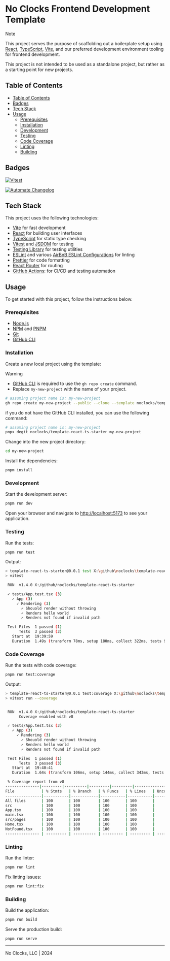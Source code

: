 # No Clocks Frontend Development Template

> [!NOTE]
> This project serves the purpose of scaffolding out a boilerplate setup using [React](https://reactjs.org/), [TypeScript](https://www.typescriptlang.org/), [Vite](https://vitejs.dev/), and our preferred development environment tooling for frontend development.
>
> This project is not intended to be used as a standalone project, but rather as a starting point for new projects.

## Table of Contents

- [Table of Contents](#table-of-contents)
- [Badges](#badges)
- [Tech Stack](#tech-stack)
- [Usage](#usage)
  - [Prerequisites](#prerequisites)
  - [Installation](#installation)
  - [Development](#development)
  - [Testing](#testing)
  - [Code Coverage](#code-coverage)
  - [Linting](#linting)
  - [Building](#building)

## Badges

<!-- BADGES:Start -->

[![Vitest](https://github.com/noclocks/template-react-ts-starter/actions/workflows/vitest.yml/badge.svg)](https://github.com/noclocks/template-react-ts-starter/actions/workflows/vitest.yml)

[![Automate Changelog](https://github.com/noclocks/template-react-ts-starter/actions/workflows/changelog.yml/badge.svg)](https://github.com/noclocks/template-react-ts-starter/actions/workflows/changelog.yml)

<!-- BADGES:End -->

## Tech Stack

This project uses the following technologies:

- [Vite](https://vitejs.dev/) for fast development
- [React](https://reactjs.org/) for building user interfaces
- [TypeScript](https://www.typescriptlang.org/) for static type checking
- [Vitest](https://vitejs.dev/guide/testing.html) and [JSDOM](https://github.com/jsdom/jsdom) for testing
- [Testing Library](https://testing-library.com/) for testing utilities
- [ESLint](https://eslint.org/) and various [AirBnB ESLint Configurations](https://www.npmjs.com/package/eslint-config-airbnb) for linting
- [Prettier](https://prettier.io/) for code formatting
- [React Router](https://reactrouter.com/) for routing
- [GitHub Actions](./.github/workflows/): for CI/CD and testing automation

## Usage

To get started with this project, follow the instructions below.

### Prerequisites

- [Node.js](https://nodejs.org/en/)
- [NPM](https://www.npmjs.com/) and [PNPM](https://pnpm.io/)
- [Git](https://git-scm.com/)
- [GitHub CLI](https://cli.github.com/)

### Installation

Create a new local project using the template:

> [!WARNING]
> - [GitHub CLI](https://cli.github.com/) is required to use the `gh repo create` command.
> - Replace `my-new-project` with the name of your project.

```bash
# assuming project name is: my-new-project
gh repo create my-new-project --public --clone --template noclocks/template-react-ts-starter
```

if you do not have the GitHub CLI installed, you can use the following command:

```bash
# assuming project name is: my-new-project
pnpx degit noclocks/template-react-ts-starter my-new-project
```

Change into the new project directory:

```bash
cd my-new-project
```

Install the dependencies:

```bash
pnpm install
```

### Development

Start the development server:

```bash
pnpm run dev
```

Open your browser and navigate to [http://localhost:5173](http://localhost:5173) to see your application.

### Testing

Run the tests:

```bash
pnpm run test
```

Output:

```bash
> template-react-ts-starter@0.0.1 test X:\github\noclocks\template-react-ts-starter
> vitest

 RUN  v1.4.0 X:/github/noclocks/template-react-ts-starter

 ✓ tests/App.test.tsx (3)
   ✓ App (3)
     ✓ Rendering (3)
       ✓ Shouold render without throwing
       ✓ Renders hello world
       ✓ Renders not found if invalid path

 Test Files  1 passed (1)
      Tests  3 passed (3)
   Start at  19:39:59
   Duration  1.49s (transform 78ms, setup 180ms, collect 322ms, tests 95ms, environment 482ms, prepare 134ms)
```

### Code Coverage

Run the tests with code coverage:

```bash
pnpm run test:coverage
```

Output:

```bash
> template-react-ts-starter@0.0.1 test:coverage X:\github\noclocks\template-react-ts-starter
> vitest run --coverage


 RUN  v1.4.0 X:/github/noclocks/template-react-ts-starter
      Coverage enabled with v8

 ✓ tests/App.test.tsx (3)
   ✓ App (3)
     ✓ Rendering (3)
       ✓ Shouold render without throwing
       ✓ Renders hello world
       ✓ Renders not found if invalid path

 Test Files  1 passed (1)
      Tests  3 passed (3)
   Start at  19:40:41
   Duration  1.64s (transform 106ms, setup 144ms, collect 343ms, tests 104ms, environment 523ms, prepare 138ms)

 % Coverage report from v8
---------------|---------|----------|---------|---------|-------------------
File            | % Stmts   | % Branch   | % Funcs   | % Lines   | Uncovered Line \#s
----------------|-----------|------------|-----------|-----------|--------------------
All files       | 100       | 100        | 100       | 100       |
src             | 100       | 100        | 100       | 100       |
App.tsx         | 100       | 100        | 100       | 100       |
main.tsx        | 100       | 100        | 100       | 100       |
src/pages       | 100       | 100        | 100       | 100       |
Home.tsx        | 100       | 100        | 100       | 100       |
NotFound.tsx    | 100       | 100        | 100       | 100       |
--------------- | --------- | ---------- | --------- | --------- | -------------------
```

### Linting

Run the linter:

```bash
pnpm run lint
```

Fix linting issues:

```bash
pnpm run lint:fix
```

### Building

Build the application:

```bash
pnpm run build
```

Serve the production build:

```bash
pnpm run serve
```

***

No Clocks, LLC | 2024
